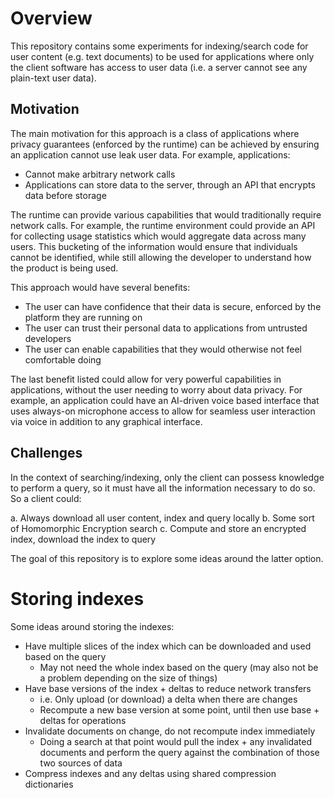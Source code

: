 # Overview

This repository contains some experiments for indexing/search code for user content (e.g. text documents) to be used for applications where only the client software has access to user data (i.e. a server cannot see any plain-text user data).

## Motivation

The main motivation for this approach is a class of applications where privacy guarantees (enforced by the runtime) can be achieved by ensuring an application cannot use leak user data. For example, applications:

- Cannot make arbitrary network calls
- Applications can store data to the server, through an API that encrypts data before storage

The runtime can provide various capabilities that would traditionally require network calls. For example, the runtime environment could provide an API for collecting usage statistics which would aggregate data across many users. This bucketing of the information would ensure that individuals cannot be identified, while still allowing the developer to understand how the product is being used.

This approach would have several benefits:

- The user can have confidence that their data is secure, enforced by the platform they are running on
- The user can trust their personal data to applications from untrusted developers
- The user can enable capabilities that they would otherwise not feel comfortable doing

The last benefit listed could allow for very powerful capabilities in applications, without the user needing to worry about data privacy. For example, an application could have an AI-driven voice based interface that uses always-on microphone access to allow for seamless user interaction via voice in addition to any graphical interface.

## Challenges

In the context of searching/indexing, only the client can possess knowledge to perform a query, so it must have all the information necessary to do so. So a client could:

a. Always download all user content, index and query locally
b. Some sort of Homomorphic Encryption search
c. Compute and store an encrypted index, download the index to query

The goal of this repository is to explore some ideas around the latter option.

# Storing indexes

Some ideas around storing the indexes:

- Have multiple slices of the index which can be downloaded and used based on the query
  - May not need the whole index based on the query (may also not be a problem depending on the size of things)
- Have base versions of the index + deltas to reduce network transfers
  - i.e. Only upload (or download) a delta when there are changes
  - Recompute a new base version at some point, until then use base + deltas for operations
- Invalidate documents on change, do not recompute index immediately
  - Doing a search at that point would pull the index + any invalidated documents and perform the query against the combination of those two sources of data
- Compress indexes and any deltas using shared compression dictionaries

